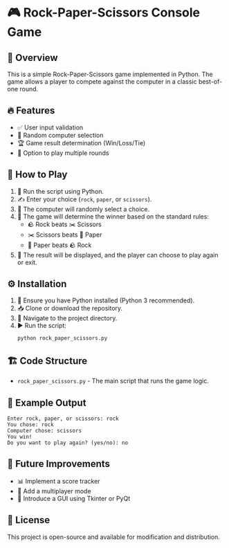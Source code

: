# 🎮 Rock-Paper-Scissors Console Game

## 🌟 Overview
This is a simple Rock-Paper-Scissors game implemented in Python. The game allows a player to compete against the computer in a classic best-of-one round.

## 🔥 Features
- ✅ User input validation
- 🎲 Random computer selection
- 🏆 Game result determination (Win/Loss/Tie)
- 🔁 Option to play multiple rounds

## 🎯 How to Play
1. 🏃 Run the script using Python.
2. ✍️ Enter your choice (`rock`, `paper`, or `scissors`).
3. 🤖 The computer will randomly select a choice.
4. 🏅 The game will determine the winner based on the standard rules:
   - 🪨 Rock beats ✂️ Scissors
   - ✂️ Scissors beats 📜 Paper
   - 📜 Paper beats 🪨 Rock
5. 🎉 The result will be displayed, and the player can choose to play again or exit.

## ⚙️ Installation
1. 🐍 Ensure you have Python installed (Python 3 recommended).
2. 📥 Clone or download the repository.
3. 📂 Navigate to the project directory.
4. ▶️ Run the script:
   ```bash
   python rock_paper_scissors.py
   ```

## 🏗️ Code Structure
- `rock_paper_scissors.py` - The main script that runs the game logic.

## 📌 Example Output
```
Enter rock, paper, or scissors: rock
You chose: rock
Computer chose: scissors
You win!
Do you want to play again? (yes/no): no
```

## 🚀 Future Improvements
- 📊 Implement a score tracker
- 👥 Add a multiplayer mode
- 🎨 Introduce a GUI using Tkinter or PyQt

## 📜 License
This project is open-source and available for modification and distribution.

